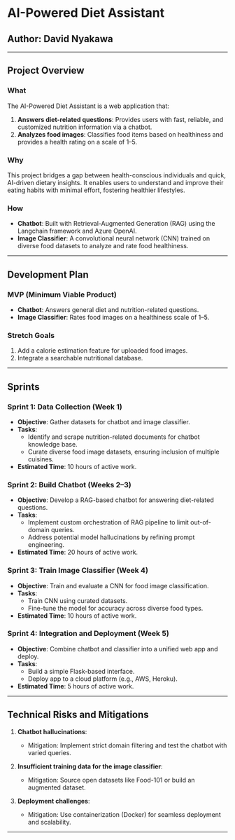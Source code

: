 # AI-Powered Diet Assistant  

## Author: David Nyakawa  

---

## Project Overview  

### What  
The AI-Powered Diet Assistant is a web application that:  
1. **Answers diet-related questions**: Provides users with fast, reliable, and customized nutrition information via a chatbot.  
2. **Analyzes food images**: Classifies food items based on healthiness and provides a health rating on a scale of 1–5.  

### Why  
This project bridges a gap between health-conscious individuals and quick, AI-driven dietary insights. It enables users to understand and improve their eating habits with minimal effort, fostering healthier lifestyles.  

### How  
- **Chatbot**: Built with Retrieval-Augmented Generation (RAG) using the Langchain framework and Azure OpenAI.  
- **Image Classifier**: A convolutional neural network (CNN) trained on diverse food datasets to analyze and rate food healthiness.  

---

## Development Plan  

### MVP (Minimum Viable Product)  
- **Chatbot**: Answers general diet and nutrition-related questions.  
- **Image Classifier**: Rates food images on a healthiness scale of 1–5.  

### Stretch Goals  
1. Add a calorie estimation feature for uploaded food images.  
2. Integrate a searchable nutritional database.  

---

## Sprints  

### **Sprint 1: Data Collection (Week 1)**  
- **Objective**: Gather datasets for chatbot and image classifier.  
- **Tasks**:  
  - Identify and scrape nutrition-related documents for chatbot knowledge base.  
  - Curate diverse food image datasets, ensuring inclusion of multiple cuisines.  
- **Estimated Time**: 10 hours of active work.  

### **Sprint 2: Build Chatbot (Weeks 2–3)**  
- **Objective**: Develop a RAG-based chatbot for answering diet-related questions.  
- **Tasks**:  
  - Implement custom orchestration of RAG pipeline to limit out-of-domain queries.  
  - Address potential model hallucinations by refining prompt engineering.  
- **Estimated Time**: 20 hours of active work.  

### **Sprint 3: Train Image Classifier (Week 4)**  
- **Objective**: Train and evaluate a CNN for food image classification.  
- **Tasks**:  
  - Train CNN using curated datasets.  
  - Fine-tune the model for accuracy across diverse food types.  
- **Estimated Time**: 10 hours of active work.  

### **Sprint 4: Integration and Deployment (Week 5)**  
- **Objective**: Combine chatbot and classifier into a unified web app and deploy.  
- **Tasks**:  
  - Build a simple Flask-based interface.  
  - Deploy app to a cloud platform (e.g., AWS, Heroku).  
- **Estimated Time**: 5 hours of active work.  

---

## Technical Risks and Mitigations  

1. **Chatbot hallucinations**:  
   - Mitigation: Implement strict domain filtering and test the chatbot with varied queries.  

2. **Insufficient training data for the image classifier**:  
   - Mitigation: Source open datasets like Food-101 or build an augmented dataset.  

3. **Deployment challenges**:  
   - Mitigation: Use containerization (Docker) for seamless deployment and scalability.  

---
